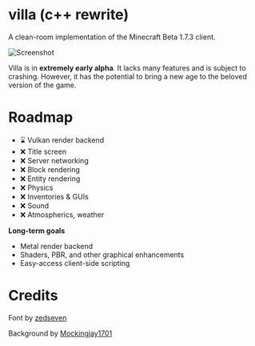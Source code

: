 # villa (c++ rewrite)

A clean-room implementation of the Minecraft Beta 1.7.3 client.

![Screenshot](./screenshot.png)

Villa is in **extremely early alpha**. It lacks many features and is subject to crashing. However,
it has the potential to bring a new age to the beloved version of the game.

# Roadmap

- ⌛ Vulkan render backend
- ❌ Title screen
- ❌ Server networking
- ❌ Block rendering
- ❌ Entity rendering
- ❌ Physics
- ❌ Inventories & GUIs
- ❌ Sound
- ❌ Atmospherics, weather

**Long-term goals**

- Metal render backend
- Shaders, PBR, and other graphical enhancements
- Easy-access client-side scripting

# Credits

Font by [zedseven](https://github.com/zedseven/Pixellari)

Background by [Mockingjay1701](https://www.deviantart.com/mockingjay1701/art/Pixel-art-landscape-525082296)
